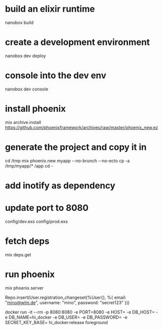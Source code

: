 # build an elixir runtime
nanobox build

# create a development environment
nanobox dev deploy

# console into the dev env
nanobox dev console

# install phoenix
mix archive.install https://github.com/phoenixframework/archives/raw/master/phoenix_new.ez

# generate the project and copy it in
cd /tmp
mix phoenix.new myapp --no-brunch --no-ecto
cp -a /tmp/myapp/* /app
cd -

# add inotify as dependency


# update port to 8080
config/dev.exs
config/prod.exs

# fetch deps
mix deps.get

# run phoenix
mix phoenix.server

Repo.insert(User.registration_changeset(%User{}, %{
              email: "mino@wlm.de", 
              username: "mino", 
              password: "secret123"
            }))


docker run -it --rm -p 8080:8080 -e PORT=8080 -e HOST=<domain-name> -e DB_HOST=<postgresql-domain> -e DB_NAME=hi_docker -e DB_USER=<postgresql-user> -e DB_PASSWORD=<postgresql-password> -e SECRET_KEY_BASE=<top-secret> hi_docker:release foreground